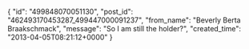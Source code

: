  {
   "id": "499848070051130",
   "post_id": "462493170453287_499447000091237",
   "from_name": "Beverly Berta Braakschmack",
   "message": "So I am still the holder?",
   "created_time": "2013-04-05T08:21:12+0000"
 }

